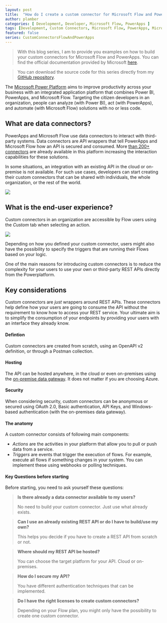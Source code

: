 ```yaml
---
layout: post
title:  "How do I create a custom connector for Microsoft Flow and PowerApps?"
author: plamber
categories: [ Development, Developer, Microsoft Flow, PowerApps ]
tags: [Development, Custom Connectors, Microsoft Flow, PowerApps, Microsoft 365]
featured: false
series: CustomConnectorsFlowAndPowerApps
---
```

> With this blog series, I am to provide you examples on how to build your custom connectors for Microsoft Flow and PowerApps. You can find the official documentation provided by Microsoft [here](https://docs.microsoft.com/en-us/connectors/custom-connectors/).

> You can download the source code for this series directly from my [GitHub repository](https://github.com/plamber/powerplattformcustomconnectors/).

The [Microsoft Power Platform](https://powerplatform.microsoft.com/en-us/) aims to improve productivity across your business with an integrated application platform that combines Power BI, PowerApps, and Microsoft Flow. Targeting the citizen developers in an organization, people can analyze (with Power BI), act (with PowerApps), and automate (with Microsoft Flow) solutions with no or less code. 

## What are data connectors?
PowerApps and Microsoft Flow use data connectors to interact with third-party systems. Data connectors are API wrappers that tell PowerApps and Microsoft Flow how an API is secured and consumed. More [than 200+ connectors](https://docs.microsoft.com/en-us/connectors/custom-connectors/) are already available in this platform increasing the interaction capabilities for these solutions. 

In some situations, an integration with an existing API in the cloud or on-premise is not available. For such use cases, developers can start creating their custom connectors that can be shared with individuals, the whole organization, or the rest of the world.

![](../../assets/images/2019-10-21-16-33-30.png)

## What is the end-user experience?
Custom connectors in an organization are accessible by Flow users using the *Custom* tab when selecting an action.

![](../../assets/images/2019-10-24-06-44-56.png)

Depending on how you defined your custom connector, users might also have the possibility to specify the triggers that are running their Flows based on your logic. 

One of the main reasons for introducing custom connectors is to reduce the complexity for your users to use your own or third-party REST APIs directly from the Powerplatform.

## Key considerations
Custom connectors are *just* wrappers around REST APIs. These connectors help define how your users are going to consume the API without the requirement to know how to access your REST service. Your ultimate aim is to simplify the consumption of your endpoints by providing your users with an interface they already know.

#### Defintion
Custom connectors are created from scratch, using an OpenAPI v2 definition, or through a Postman collection.

#### Hosting
The API can be hosted anywhere, in the cloud or even on-premises using the [on-premise data gateway](https://docs.microsoft.com/en-us/power-bi/service-gateway-custom-connectors). It does not matter if you are choosing Azure.

#### Security
When considering security, custom connectors can be anonymous or secured using OAuth 2.0, Basic authentication, API Keys, and Windows-based authentication (with the on-premises data gateway). 

#### The anatomy
A custom connector consists of following main components:
- *Actions* are the activities in your platform that allow you to pull or push data from a service.
- *Triggers* are events that trigger the execution of flows. For example, execute all flows if something changes in your system. You can implement these using webhooks or polling techniques.

#### Key Questions before starting
Before starting, you need to ask yourself these questions:

> **Is there already a data connector available to my users?**
>
> No need to build your custom connector. Just use what already exists.

> **Can I use an already existing REST API or do I have to build/use my own?**
>
> This helps you decide if you have to create a REST API from scratch or not.

> **Where should my REST API be hosted?**
>
> You can choose the target platform for your API. Cloud or on-premises.

> **How do I secure my API?**
>
> You have different authentication techniques that can be implemented.

> **Do I have the right licenses to create custom connectors?**
>
> Depending on your Flow plan, you might only have the possibility to create one custom connector.